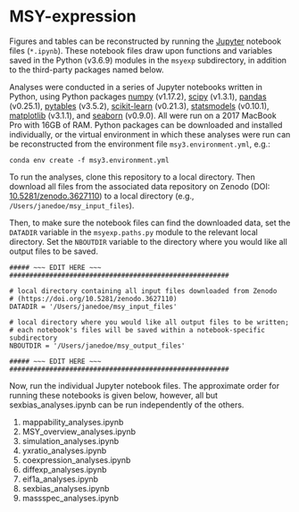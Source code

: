 # MSY-expression

Figures and tables can be reconstructed by running the [Jupyter](https://jupyter-notebook.readthedocs.io/en/stable/) notebook files (`*.ipynb`). These notebook files draw upon functions and variables saved in the Python (v3.6.9) modules in the `msyexp` subdirectory, in addition to the third-party packages named below.

Analyses were conducted in a series of Jupyter notebooks written in Python, using Python packages [numpy](https://numpy.org) (v1.17.2), [scipy](https://scipy.org) (v1.3.1), [pandas](http://pandas.pydata.org) (v0.25.1), [pytables](https://www.pytables.org) (v3.5.2), [scikit-learn](https://scikit-learn.org/stable/) (v0.21.3), [statsmodels](https://www.statsmodels.org/stable/index.html) (v0.10.1), [matplotlib](https://matplotlib.org) (v3.1.1), and [seaborn](https://seaborn.pydata.org) (v0.9.0). All were run on a 2017 MacBook Pro with 16GB of RAM. Python packages can be downloaded and installed individually, or the virtual environment in which these analyses were run can be reconstructed from the environment file `msy3.environment.yml`, e.g.:

    conda env create -f msy3.environment.yml

To run the analyses, clone this repository to a local directory. Then download all files from the associated data repository on Zenodo (DOI: [10.5281/zenodo.3627110](https://doi.org/10.5281/zenodo.3627110)) to a local directory (e.g., `/Users/janedoe/msy_input_files`). 

Then, to make sure the notebook files can find the downloaded data, set the `DATADIR` variable in the `msyexp.paths.py` module to the relevant local directory. Set the `NBOUTDIR` variable to the directory where you would like all output files to be saved.

    ##### ~~~ EDIT HERE ~~~ #######################################################
    
    # local directory containing all input files downloaded from Zenodo
    # (https://doi.org/10.5281/zenodo.3627110)
    DATADIR = '/Users/janedoe/msy_input_files'
    
    # local directory where you would like all output files to be written;
    # each notebook's files will be saved within a notebook-specific subdirectory
    NBOUTDIR = '/Users/janedoe/msy_output_files'
    
    ##### ~~~ EDIT HERE ~~~ #######################################################
    
Now, run the individual Jupyter notebook files. The approximate order for running these notebooks is given below, however, all but sexbias_analyses.ipynb can be run independently of the others.

1. mappability_analyses.ipynb
2. MSY_overview_analyses.ipynb
3. simulation_analyses.ipynb
4. yxratio_analyses.ipynb
5. coexpression_analyses.ipynb
6. diffexp_analyses.ipynb
7. eif1a_analyses.ipynb
8. sexbias_analyses.ipynb
9. massspec_analyses.ipynb


